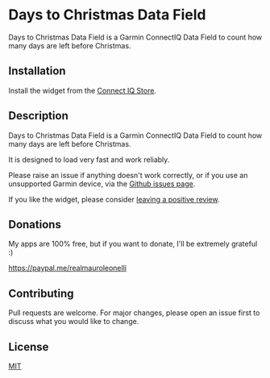 # Days to Christmas Data Field

Days to Christmas Data Field is a Garmin ConnectIQ Data Field to count how many days are left before Christmas.


## Installation

Install the widget from the [Connect IQ Store](https://apps.garmin.com/en-US/apps/a75e816d-6c22-4dc8-b1e1-638f85886465).

## Description

Days to Christmas Data Field is a Garmin ConnectIQ Data Field to count how many days are left before Christmas.

It is designed to load very fast and work reliably.

Please raise an issue if anything doesn't work correctly, or if you use an unsupported Garmin device, via the [Github issues page](https://github.com/mleonelli/ConnectIQ-DaysToXmas/issues).

If you like the widget, please consider [leaving a positive review](https://apps.garmin.com/en-US/apps/a75e816d-6c22-4dc8-b1e1-638f85886465).

## Donations

My apps are 100% free, but if you want to donate, I'll be extremely grateful :)

https://paypal.me/realmauroleonelli

## Contributing
Pull requests are welcome. For major changes, please open an issue first to discuss what you would like to change.


## License
[MIT](https://choosealicense.com/licenses/mit/)